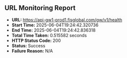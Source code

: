 ## URL Monitoring Report

- **URL:** https://api-gw1-prod1.fisglobal.com/gw/v1/health
- **Start Time:** 2025-06-04T19:24:42.320736
- **End Time:** 2025-06-04T19:24:42.836318
- **Total Time Taken:** 0.515582 seconds
- **HTTP Status Code:** 200
- **Status:** Success
- **Failure Reason:** N/A

